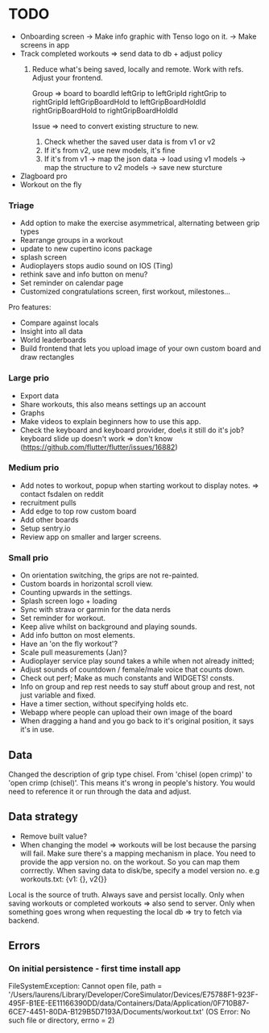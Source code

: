 # TODO

- Onboarding screen
  -> Make info graphic with Tenso logo on it.
  -> Make screens in app
- Track completed workouts => send data to db + adjust policy
  1) Reduce what's being saved, locally and remote. Work with refs.
     Adjust your frontend.
     
     Group => board to boardId
              leftGrip to leftGripId
              rightGrip to rightGripId
              leftGripBoardHold to leftGripBoardHoldId
              rightGripBoardHold to rightGripBoardHoldId
              
     Issue => need to convert existing structure to new.
     1) Check whether the saved user data is from v1 or v2
     2) If it's from v2, use new models, it's fine
     3) If it's from v1
        -> map the json data
           -> load using v1 models
           -> map the structure to v2 models
           -> save new sturcture  
- Zlagboard pro
- Workout on the fly

### Triage
- Add option to make the exercise asymmetrical, alternating between grip types
- Rearrange groups in a workout
- update to new cupertino icons package
- splash screen
- Audioplayers stops audio sound on IOS (Ting)
- rethink save and info button on menu?
- Set reminder on calendar page
- Customized congratulations screen, first workout, milestones...

Pro features:
- Compare against locals
- Insight into all data
- World leaderboards
- Build frontend that lets you upload image of your own custom board and draw rectangles

### Large prio
- Export data
- Share workouts, this also means settings up an account
- Graphs
- Make videos to explain beginners how to use this app.
- Check the keyboard and keyboard provider, doe\s it still do it's job?
  keyboard slide up doesn't work => don't know (https://github.com/flutter/flutter/issues/16882)

### Medium prio
- Add notes to workout, popup when starting workout to display notes. => contact fsdalen on reddit
- recruitment pulls
- Add edge to top row custom board
- Add other boards
- Setup sentry.io
- Review app on smaller and larger screens.

### Small prio
- On orientation switching, the grips are not re-painted.
- Custom boards in horizontal scroll view.
- Counting upwards in the settings.
- Splash screen logo + loading
- Sync with strava or garmin for the data nerds
- Set reminder for workout.
- Keep alive whilst on background and playing sounds.
- Add info button on most elements.
- Have an 'on the fly workout'?
- Scale pull measurements (Jan)? 
- Audioplayer service play sound takes a while when not already initted;
- Adjust sounds of countdown / female/male voice that counts down.
- Check out perf; Make as much constants and WIDGETS! consts.
- Info on group and rep rest needs to say stuff about group and rest, not just 
  variable and fixed.
- Have a timer section, without specifying holds etc.
- Webapp where people can upload their own image of the board
- When dragging a hand and you go back to it's original position, it says it's in use.
    
## Data

Changed the description of grip type chisel.
From 'chisel (open crimp)' to 'open crimp (chisel)'.
This means it's wrong in people's history.
You would need to reference it or run through the data and adjust.    

## Data strategy
- Remove built value?
- When changing the model => workouts will be lost because the parsing will fail. Make sure there's a mapping mechanism in place.
  You need to provide the app version no. on the workout. So you can map them corrrectly.
  When saving data to disk/be, specify a model version no. e.g workouts.txt:
    {v1: {}, v2{}}

Local is the source of truth.
Always save and persist locally.
Only when saving workouts or completed workouts => also send to server.
Only when something goes wrong when requesting the local db => try to fetch via backend.
  
## Errors
### On initial persistence - first time install app
FileSystemException: Cannot open file, path = '/Users/laurens/Library/Developer/CoreSimulator/Devices/E75788F1-923F-495F-B1EE-EE11166390DD/data/Containers/Data/Application/0F710B87-6CE7-4451-80DA-B129B5D7193A/Documents/workout.txt' (OS Error: No such file or directory, errno = 2)
